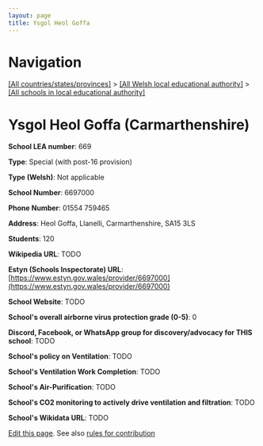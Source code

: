 ```yaml
---
layout: page
title: Ysgol Heol Goffa 
---
```

# Navigation

[[All countries/states/provinces]](../../..) > [[All Welsh local educational authority]](../..) > [[All schools in local educational authority]](..)

# Ysgol Heol Goffa  (Carmarthenshire)

**School LEA number**: 669

**Type**: Special (with post-16 provision)

**Type (Welsh)**: Not applicable

**School Number**: 6697000

**Phone Number**: 01554 759465

**Address**: Heol Goffa, Llanelli, Carmarthenshire, SA15 3LS

**Students**: 120

**Wikipedia URL**: TODO

**Estyn (Schools Inspectorate) URL**: [https://www.estyn.gov.wales/provider/6697000](https://www.estyn.gov.wales/provider/6697000)

**School Website**: TODO

**School's overall airborne virus protection grade (0-5)**: 0

**Discord, Facebook, or WhatsApp group for discovery/advocacy for THIS school**: TODO

**School's policy on Ventilation**: TODO

**School's Ventilation Work Completion**: TODO

**School's Air-Purification**: TODO

**School's CO2 monitoring to actively drive ventilation and filtration**: TODO

**School's Wikidata URL**: TODO




[Edit this page](https://github.com/ventilate-schools/Wales/edit/prif/./Carmarthenshire/Ysgol_Heol_Goffa_.md). See also [rules for contribution](../../../contribution-rules/)